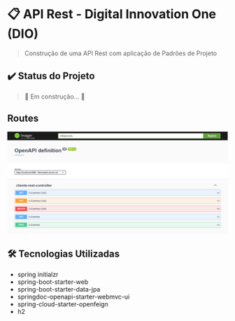 # 📋 API Rest - Digital Innovation One (DIO)
> Construção de uma API Rest com aplicação de Padrões de Projeto

## ✔️ Status do Projeto
> 🚧 Em construção...  🚧

## Routes

![Routes](routes.png)

## 🛠️ Tecnologias Utilizadas

- spring initialzr
- spring-boot-starter-web
- spring-boot-starter-data-jpa
- springdoc-openapi-starter-webmvc-ui
- spring-cloud-starter-openfeign
- h2